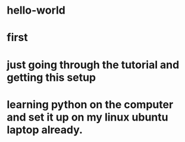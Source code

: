 # hello-world
# first
# just going through the tutorial and getting this setup
# learning python on the computer and set it up on my linux ubuntu laptop already.
